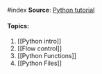 #index
**Source**:   [Python tutorial ]( https://www.youtube.com/watch?v=xErUnOKQbFw)

#### Topics:

1. [[Python intro]]
2. [[Flow control]]
3. [[Python Functions]]
4. [[Python Files]]
